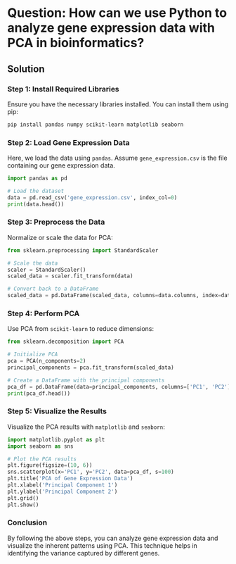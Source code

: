 # Question: How can we use Python to analyze gene expression data with PCA in bioinformatics?

## Solution

### Step 1: Install Required Libraries

Ensure you have the necessary libraries installed. You can install them using pip:

```bash
pip install pandas numpy scikit-learn matplotlib seaborn
```

### Step 2: Load Gene Expression Data

Here, we load the data using `pandas`. Assume `gene_expression.csv` is the file containing our gene expression data.

```python
import pandas as pd

# Load the dataset
data = pd.read_csv('gene_expression.csv', index_col=0)
print(data.head())
```

### Step 3: Preprocess the Data

Normalize or scale the data for PCA:

```python
from sklearn.preprocessing import StandardScaler

# Scale the data
scaler = StandardScaler()
scaled_data = scaler.fit_transform(data)

# Convert back to a DataFrame
scaled_data = pd.DataFrame(scaled_data, columns=data.columns, index=data.index)
```

### Step 4: Perform PCA

Use PCA from `scikit-learn` to reduce dimensions:

```python
from sklearn.decomposition import PCA

# Initialize PCA
pca = PCA(n_components=2)
principal_components = pca.fit_transform(scaled_data)

# Create a DataFrame with the principal components
pca_df = pd.DataFrame(data=principal_components, columns=['PC1', 'PC2'], index=data.index)
print(pca_df.head())
```

### Step 5: Visualize the Results

Visualize the PCA results with `matplotlib` and `seaborn`:

```python
import matplotlib.pyplot as plt
import seaborn as sns

# Plot the PCA results
plt.figure(figsize=(10, 6))
sns.scatterplot(x='PC1', y='PC2', data=pca_df, s=100)
plt.title('PCA of Gene Expression Data')
plt.xlabel('Principal Component 1')
plt.ylabel('Principal Component 2')
plt.grid()
plt.show()
```

### Conclusion

By following the above steps, you can analyze gene expression data and visualize the inherent patterns using PCA. This technique helps in identifying the variance captured by different genes.